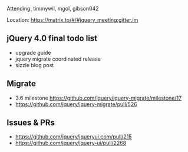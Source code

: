 Attending: timmywil, mgol, gibson042

Location: https://matrix.to/#/#jquery_meeting:gitter.im

## jQuery 4.0 final todo list
- upgrade guide
- jquery migrate coordinated release
- sizzle blog post

## Migrate
* 3.6 milestone https://github.com/jquery/jquery-migrate/milestone/17
* https://github.com/jquery/jquery-migrate/pull/526 

## Issues & PRs
* https://github.com/jquery/jqueryui.com/pull/215 
* https://github.com/jquery/jquery-ui/pull/2268 
